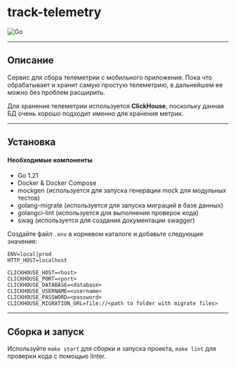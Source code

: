 # track-telemetry

![Go](https://img.shields.io/static/v1?label=GO&message=v1.21&color=blue)

---

## Описание

Сервис для сбора телеметрии с мобильного приложения. Пока что обрабатывает и хранит самую простую телеметрию, в дальнейшем ее можно без проблем расширить.

Для хранения телеметрии используется **ClickHouse**, поскольку данная БД очень хорошо подходит именно для хранения метрик.

---

## Установка

#### Необходимые компоненты

- Go 1.21
- Docker & Docker Compose
- mockgen (используется для запуска генерации mock для модульных тестов)
- golang-migrate (используется для запуска миграций в базе данных)
- golangci-lint (используется для выполнения проверок кода)
- swag (используется для создания документации swagger)

Создайте файл `.env` в корневом каталоге и добавьте следующие значения:

```
ENV=local|prod
HTTP_HOST=localhost

CLICKHOUSE_HOST=<host>
CLICKHOUSE_PORT=<port>
CLICKHOUSE_DATABASE=<database>
CLICKHOUSE_USERNAME=<username>
CLICKHOUSE_PASSWORD=<password>
CLICKHOUSE_MIGRATION_URL=file://<path to folder with migrate files>
```

---

## Сборка и запуск

Используйте `make start` для сборки и запуска проекта, `make lint` для проверки кода с помощью linter.